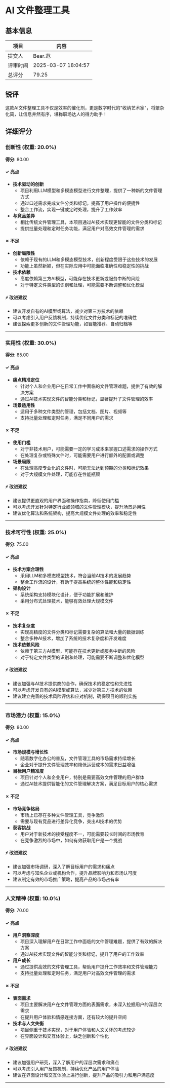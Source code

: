 # AI 文件整理工具

## 基本信息

| 项目 | 内容 |
|------|------|
| 提交人 | Bear.范 |
| 评审时间 | 2025-03-07 18:04:57 |
| 总评分 | 79.25 |

## 锐评

这款AI文件整理工具不仅是效率的催化剂，更是数字时代的"收纳艺术家"，将繁杂化简，让信息井然有序，堪称职场达人的得力助手！

## 详细评分

### 创新性 (权重: 20.0%)

**得分**: 80.00

#### ✓ 亮点

* **技术驱动的创新**
  * 项目利用LLM模型和多模态模型进行文件整理，提供了一种新的文件管理方式
  * 通过口述需求完成文件分类和标记，提高了用户操作的便捷性
  * 整合工作流，实现一键或定时处理，提升了工作效率
* **与竞品差异**
  * 相比传统文件管理工具，本项目通过AI技术实现更智能的文件分类和标记
  * 提供批量处理和定时任务功能，满足用户对高效文件管理的需求

#### ✗ 不足

* **创新局限性**
  * 依赖于现有的LLM和多模态模型技术，创新程度受限于这些技术的发展
  * 功能上虽然新颖，但在实际应用中可能面临准确性和稳定性的挑战
* **技术依赖**
  * 高度依赖第三方AI模型，可能存在技术更新或服务中断的风险
  * 对于特定文件类型的识别和处理，可能需要不断调整和优化模型

#### ⚡ 改进建议

* 建议开发自有的AI模型或算法，减少对第三方技术的依赖
* 可以考虑引入用户反馈机制，持续优化文件分类和标记的准确性
* 建议探索更多创新的文件管理功能，如智能推荐、自动归档等

---

### 实用性 (权重: 30.0%)

**得分**: 85.00

#### ✓ 亮点

* **痛点精准定位**
  * 针对个人和企业用户在日常工作中面临的文件管理难题，提供了有效的解决方案
  * 通过AI技术实现文件的智能分类和标记，显著提升了文件管理的效率
* **场景适用性**
  * 适用于多种文件类型的管理，包括文档、图片、视频等
  * 支持批量处理和定时任务，满足不同用户的需求

#### ✗ 不足

* **使用门槛**
  * 对于非技术用户，可能需要一定的学习成本来掌握口述需求的操作方式
  * 在处理复杂或特殊文件时，可能需要用户进行额外的配置或调整
* **场景局限**
  * 在处理高度专业化的文件时，可能无法达到预期的分类和标记效果
  * 对于大规模文件处理，可能存在性能瓶颈

#### ⚡ 改进建议

* 建议提供更直观的用户界面和操作指南，降低使用门槛
* 可以考虑开发针对特定行业或领域的文件管理模块，提升场景适用性
* 建议优化算法和系统架构，提高大规模文件处理的效率和稳定性

---

### 技术可行性 (权重: 25.0%)

**得分**: 75.00

#### ✓ 亮点

* **技术方案合理性**
  * 采用LLM和多模态模型技术，符合当前AI技术的发展趋势
  * 整合工作流的设计，有助于提高系统的整体性能和稳定性
* **架构设计**
  * 系统架构支持模块化设计，便于功能扩展和维护
  * 采用分布式处理技术，能够有效处理大规模文件

#### ✗ 不足

* **技术复杂度**
  * 实现高精度的文件分类和标记需要复杂的算法和大量的数据训练
  * 整合多种AI技术，增加了系统的技术复杂度和开发难度
* **技术依赖风险**
  * 依赖于第三方AI模型，可能存在技术更新或服务中断的风险
  * 对于特定文件类型的识别和处理，可能需要不断调整和优化模型

#### ⚡ 改进建议

* 建议加强与AI技术提供商的合作，确保技术的稳定性和先进性
* 可以考虑开发自有的AI模型或算法，减少对第三方技术的依赖
* 建议建立完善的技术风险评估和应对机制，确保项目的顺利实施

---

### 市场潜力 (权重: 15.0%)

**得分**: 80.00

#### ✓ 亮点

* **市场规模与增长性**
  * 随着数字化办公的普及，文件管理工具的市场需求持续增长
  * 企业对于提升文件管理效率和降低运营成本的需求日益增强
* **目标用户精准度**
  * 项目针对个人和企业用户，特别是需要高效文件管理的用户群体
  * 通过AI技术提供智能化的文件管理解决方案，满足目标用户的核心需求

#### ✗ 不足

* **市场竞争格局**
  * 市场上已存在多种文件管理工具，竞争激烈
  * 需要与现有竞品进行差异化竞争，突出AI技术的优势
* **获客挑战**
  * 用户对于新技术的接受程度不一，可能需要较长时间的市场教育
  * 在竞争激烈的市场中，如何有效获取用户是一个挑战

#### ⚡ 改进建议

* 建议加强市场调研，深入了解目标用户的需求和痛点
* 可以考虑与知名企业或机构合作，提升品牌影响力和市场认可度
* 建议制定有效的市场推广策略，提高产品的市场占有率

---

### 人文精神 (权重: 10.0%)

**得分**: 70.00

#### ✓ 亮点

* **用户洞察深度**
  * 项目深入理解用户在日常工作中面临的文件管理难题，提供了有效的解决方案
  * 通过AI技术实现文件的智能分类和标记，提升了用户的工作效率
* **用户成长**
  * 通过提供高效的文件管理工具，帮助用户提升工作效率和文件管理能力
  * 支持批量处理和定时任务，满足用户对高效文件管理的需求

#### ✗ 不足

* **表面需求**
  * 项目主要解决用户在文件管理方面的表面需求，未深入挖掘用户的深层次需求
  * 在提升用户体验和情感连接方面，还有较大的提升空间
* **技术与人文失衡**
  * 项目侧重于技术实现，对于用户体验和人文关怀的考虑较少
  * 在界面设计和交互体验上，缺乏创新和个性化

#### ⚡ 改进建议

* 建议加强用户研究，深入了解用户的深层次需求和痛点
* 可以考虑引入用户反馈机制，持续优化产品的用户体验
* 建议在界面设计和交互体验上进行创新，提升产品的吸引力和用户满意度

---

